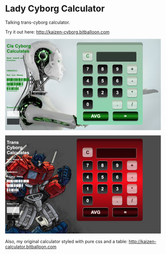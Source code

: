 # Lady Cyborg Calculator

Talking trans-cyborg calculator.

Try it out here:
http://kaizen-cyborg.bitballoon.com

![Cis-Calculator](https://github.com/kaizenagility/Lady-Cyborg-Calculator/blob/master/Screen%20Shot%202017-11-16%20at%206.57.51%20PM.png "Cis-Calculator")

![Trans-Calculator](https://github.com/kaizenagility/Lady-Cyborg-Calculator/blob/master/Screen%20Shot%202017-11-16%20at%206.58.04%20PM.png "Trans-Calculator")

Also, my original calculator styled with pure css and a table:
http://kaizen-calculator.bitballoon.com 
